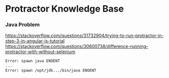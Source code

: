 # Protractor Knowledge Base

### Java Problem
https://stackoverflow.com/questions/31732904/trying-to-run-protractor-in-step-3-in-angular-js-tutorial
https://stackoverflow.com/questions/30600738/difference-running-protractor-with-without-selenium
```Bash
Error: spawn java ENOENT 
...
Error: spawn /opt/jdk.../bin/java ENOENT
```
